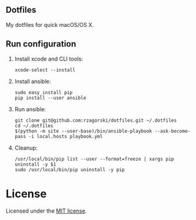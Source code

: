 ## Dotfiles

My dotfiles for quick macOS/OS X.

## Run configuration

1. Install xcode and CLI tools:

    ```
    xcode-select --install
    ```

1. Install ansible:

    ```
    sudo easy_install pip
    pip install --user ansible
    ```

1. Run ansible:

    ```
    git clone git@github.com:rzagorski/dotfiles.git ~/.dotfiles
    cd ~/.dotfiles
    $(python -m site --user-base)/bin/ansible-playbook --ask-become-pass -i local.hosts playbook.yml
    ```

1. Cleanup:

    ```
    /usr/local/bin/pip list --user --format=freeze | xargs pip uninstall -y $1
    sudo /usr/local/bin/pip uninstall -y pip
    ```

# License

Licensed under the [MIT license](http://opensource.org/licenses/MIT).
